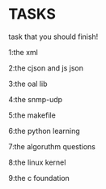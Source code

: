 # TASKS
task that you should finish!

1:the xml

2:the cjson and js json

3:the oal lib

4:the snmp-udp

5:the makefile

6:the python learning

7:the algoruthm questions

8:the linux kernel

9:the c foundation
